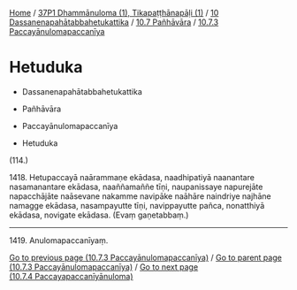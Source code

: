 
[Home](/) / [37P1 Dhammānuloma (1), Tikapaṭṭhānapāḷi (1)](../../...md) / [10 Dassanenapahātabbahetukattika](../...md) / [10.7 Pañhāvāra](...md) / [10.7.3 Paccayānulomapaccanīya](../37P1/10/10.7/10.7.3.md)

# Hetuduka

* Dassanenapahātabbahetukattika

* Pañhāvāra

* Paccayānulomapaccanīya

* Hetuduka

(114.)

1418\. Hetupaccayā naārammaṇe ekādasa, naadhipatiyā naanantare nasamanantare ekādasa, naaññamaññe tīṇi, naupanissaye napurejāte napacchājāte naāsevane nakamme navipāke naāhāre naindriye najhāne namagge ekādasa, nasampayutte tīṇi, navippayutte pañca, nonatthiyā ekādasa, novigate ekādasa. (Evaṃ gaṇetabbaṃ.)

---

1419\. Anulomapaccanīyaṃ.



[Go to previous page (10.7.3 Paccayānulomapaccanīya)](../37P1/10/10.7/10.7.3.md) / [Go to parent page (10.7.3 Paccayānulomapaccanīya)](../37P1/10/10.7/10.7.3.md) / [Go to next page (10.7.4 Paccayapaccanīyānuloma)](../10.7.4.md)


